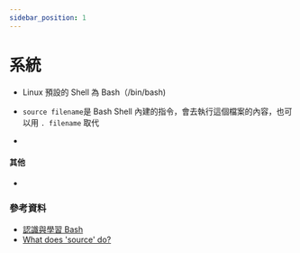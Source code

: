 ```yaml
---
sidebar_position: 1
---
```


# 系統

- Linux 預設的 Shell 為 Bash（/bin/bash)
- `source filename`是 Bash Shell 內建的指令，會去執行這個檔案的內容，也可以用 `. filename` 取代

-

#### 其他

-

### 參考資料

- [認識與學習 Bash](https://linux.vbird.org/linux_basic/centos7/0320bash.php)
- [What does 'source' do?](https://superuser.com/questions/46139/what-does-source-do)
